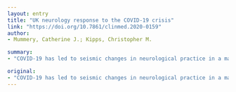 ```yaml
---
layout: entry
title: "UK neurology response to the COVID-19 crisis"
link: "https://doi.org/10.7861/clinmed.2020-0159"
author:
- Mummery, Catherine J.; Kipps, Christopher M.

summary:
- "COVID-19 has led to seismic changes in neurological practice in a matter of weeks. The Association of British Neurologists has supported neurology specialists and patients during this rapid reorganisation and its attendant challenges. We have written guidance on structured service transformation, considering the need to sustain long term care while responding to acute developments. A national alert system has been created to register all neurological COVD cases, coordinating research efforts on this new disease."

original:
- "COVID-19 has led to seismic changes in neurological practice in a matter of weeks. The Association of British Neurologists has supported neurology specialists and patients during this rapid reorganisation and its attendant challenges. We have written guidance on structured service transformation, considering the need to sustain long term care while responding to acute developments; we have recognised that staff experience differs and that this, as well as individual risk factors should be considered when redeployment occurs. Appreciating that there may be understandable anxiety when facing a working routine outside normal practice, we have signposted ethical and psychological support for individuals. We have also focused on our patients: we have facilitated a national alert system to register all neurological COVID cases, coordinating research efforts on this new disease; finally we have defined how to identify the most vulnerable patients under our care. When this initial wave of the pandemic subsides, we will have planned for return to the new 'norm', ready to embrace innovation where appropriate, aiming to minimise fall-out in our chronic disease population, and potentially having enhanced and modernised our services."
---
```


